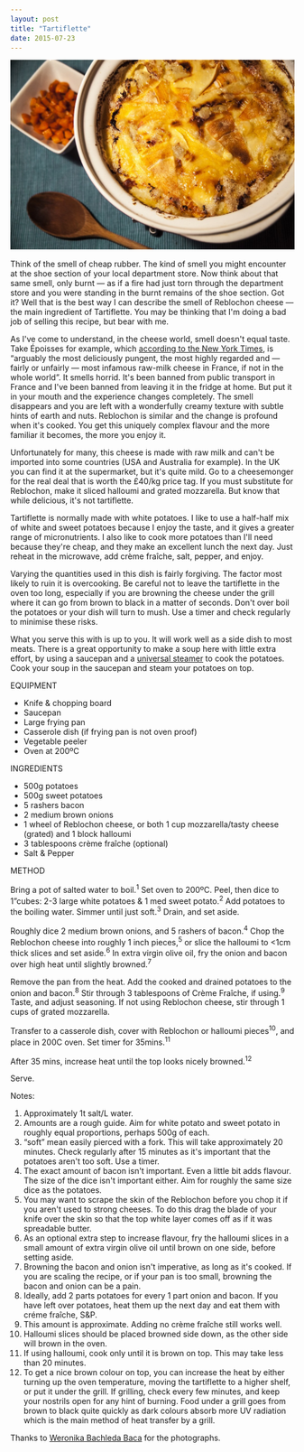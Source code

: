 ```yaml
---
layout: post
title: "Tartiflette"
date: 2015-07-23
---
```

![Tartiflette](/images/tartiflette.jpeg)

Think of the smell of cheap rubber. The kind of smell you might encounter at the shoe section of your local department store. Now think about that same smell, only burnt — as if a fire had just torn through the department store and you were standing in the burnt remains of the shoe section. Got it? Well that is the best way I can describe the smell of Reblochon cheese — the main ingredient of Tartiflette. You may be thinking that I'm doing a bad job of selling this recipe, but bear with me.

As I've come to understand, in the cheese world, smell doesn't equal taste. Take Époisses for example, which [according to the New York Times](http://www.nytimes.com/2003/05/28/dining/its-reputation-and-its-odor-precede-it.html), is “arguably the most deliciously pungent, the most highly regarded and — fairly or unfairly — most infamous raw-milk cheese in France, if not in the whole world”. It smells horrid. It's been banned from public transport in France and I've been banned from leaving it in the fridge at home. But put it in your mouth and the experience changes completely. The smell disappears and you are left with a wonderfully creamy texture with subtle hints of earth and nuts. Reblochon is similar and the change is profound when it's cooked. You get this uniquely complex flavour and the more familiar it becomes, the more you enjoy it.

Unfortunately for many, this cheese is made with raw milk and can't be imported into some countries (USA and Australia for example). In the UK you can find it at the supermarket, but it's quite mild. Go to a cheesemonger for the real deal that is worth the £40/kg price tag. If you must substitute for Reblochon, make it sliced halloumi and grated mozzarella. But know that while delicious, it's not tartiflette.

Tartiflette is normally made with white potatoes. I like to use a half-half mix of white and sweet potatoes because I enjoy the taste, and it gives a greater range of micronutrients. I also like to cook more potatoes than I'll need because they're cheap, and they make an excellent lunch the next day. Just reheat in the microwave, add crème fraîche, salt, pepper, and enjoy.

Varying the quantities used in this dish is fairly forgiving. The factor most likely to ruin it is overcooking. Be careful not to leave the tartiflette in the oven too long, especially if you are browning the cheese under the grill where it can go from brown to black in a matter of seconds. Don't over boil the potatoes or your dish will turn to mush. Use a timer and check regularly to minimise these risks.

What you serve this with is up to you. It will work well as a side dish to most meats. There is a great opportunity to make a soup here with little extra effort, by using a saucepan and a [universal steamer](http://www.chefscatalog.com/img/products/285x285/25177_285.jpg) to cook the potatoes. Cook your soup in the saucepan and steam your potatoes on top.

EQUIPMENT
*   Knife & chopping board
*   Saucepan
*   Large frying pan
*   Casserole dish (if frying pan is not oven proof)
*   Vegetable peeler
*   Oven at 200ºC

INGREDIENTS
*   500g potatoes
*   500g sweet potatoes
*   5 rashers bacon
*   2 medium brown onions
*   1 wheel of Reblochon cheese, or both 1 cup mozzarella/tasty cheese (grated) and 1 block halloumi
*   3 tablespoons crème fraîche (optional)
*   Salt & Pepper

METHOD

Bring a pot of salted water to boil.<sup>1</sup> Set oven to 200ºC. Peel, then dice to 1”cubes: 2-3 large white potatoes & 1 med sweet potato.<sup>2</sup> Add potatoes to the boiling water. Simmer until just soft.<sup>3</sup> Drain, and set aside.

Roughly dice 2 medium brown onions, and 5 rashers of bacon.<sup>4</sup> Chop the Reblochon cheese into roughly 1 inch pieces,<sup>5</sup> or slice the halloumi to <1cm thick slices and set aside.<sup>6</sup> In extra virgin olive oil, fry the onion and bacon over high heat until slightly browned.<sup>7</sup>

Remove the pan from the heat. Add the cooked and drained potatoes to the onion and bacon.<sup>8</sup> Stir through 3 tablespoons of Crème Fraîche, if using.<sup>9</sup> Taste, and adjust seasoning. If not using Reblochon cheese, stir through 1 cups of grated mozzarella.

Transfer to a casserole dish, cover with Reblochon or halloumi pieces<sup>10</sup>, and place in 200C oven. Set timer for 35mins.<sup>11</sup>

After 35 mins, increase heat until the top looks nicely browned.<sup>12</sup>

Serve.

Notes:

1.  Approximately 1t salt/L water.
2.  Amounts are a rough guide. Aim for white potato and sweet potato in roughly equal proportions, perhaps 500g of each.
3.  “soft” mean easily pierced with a fork. This will take approximately 20 minutes. Check regularly after 15 minutes as it's important that the potatoes aren't too soft. Use a timer.
4.  The exact amount of bacon isn't important. Even a little bit adds flavour. The size of the dice isn't important either. Aim for roughly the same size dice as the potatoes.
5.  You may want to scrape the skin of the Reblochon before you chop it if you aren't used to strong cheeses. To do this drag the blade of your knife over the skin so that the top white layer comes off as if it was spreadable butter.
6.  As an optional extra step to increase flavour, fry the halloumi slices in a small amount of extra virgin olive oil until brown on one side, before setting aside.
7.  Browning the bacon and onion isn't imperative, as long as it's cooked. If you are scaling the recipe, or if your pan is too small, browning the bacon and onion can be a pain.
8.  Ideally, add 2 parts potatoes for every 1 part onion and bacon. If you have left over potatoes, heat them up the next day and eat them with créme fraîche, S&P.
9.  This amount is approximate. Adding no crème fraîche still works well.
10.  Halloumi slices should be placed browned side down, as the other side will brown in the oven.
11.  If using halloumi, cook only until it is brown on top. This may take less than 20 minutes.
12.  To get a nice brown colour on top, you can increase the heat by either turning up the oven temperature, moving the tartiflette to a higher shelf, or put it under the grill. If grilling, check every few minutes, and keep your nostrils open for any hint of burning. Food under a grill goes from brown to black quite quickly as dark colours absorb more UV radiation which is the main method of heat transfer by a grill.

Thanks to [Weronika Bachleda Baca](http://ortarphotography.tumblr.com/) for the photographs.
